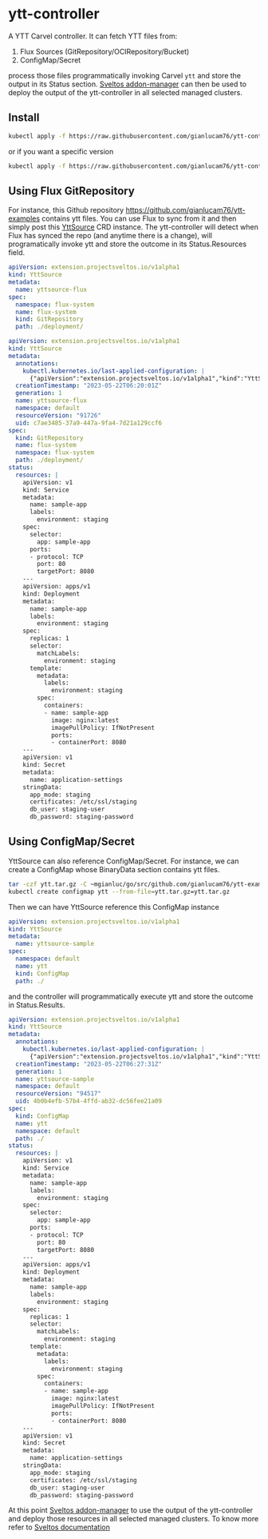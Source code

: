 # ytt-controller
A YTT Carvel controller. It can fetch YTT files from:
1. Flux Sources (GitRepository/OCIRepository/Bucket)
2. ConfigMap/Secret

process those files programmatically invoking Carvel `ytt` and store the output in its Status section.
[Sveltos addon-manager](https://github.com/projectsveltos/addon-manager) can then be used to deploy the output of the ytt-controller in all selected managed clusters.

## Install

```bash
kubectl apply -f https://raw.githubusercontent.com/gianlucam76/ytt-controller/main/manifest/manifest.yaml
```

or if you want a specific version

```bash
kubectl apply -f https://raw.githubusercontent.com/gianlucam76/ytt-controller/<tag>/manifest/manifest.yaml
```

## Using Flux GitRepository

For instance, this Github repository https://github.com/gianlucam76/ytt-examples contains ytt files. 
You can use Flux to sync from it and then simply post this [YttSource](https://github.com/gianlucam76/ytt-controller/blob/main/api/v1alpha1/yttsource_types.go) CRD instance.
The ytt-controller will detect when Flux has synced the repo (and anytime there is a change), will programatically invoke ytt and store the outcome in its Status.Resources field.

```yaml
apiVersion: extension.projectsveltos.io/v1alpha1
kind: YttSource
metadata:
  name: yttsource-flux
spec:
  namespace: flux-system
  name: flux-system
  kind: GitRepository
  path: ./deployment/
```

```yaml
apiVersion: extension.projectsveltos.io/v1alpha1
kind: YttSource
metadata:
  annotations:
    kubectl.kubernetes.io/last-applied-configuration: |
      {"apiVersion":"extension.projectsveltos.io/v1alpha1","kind":"YttSource","metadata":{"annotations":{},"name":"yttsource-flux","namespace":"default"},"spec":{"kind":"GitRepository","name":"flux-system","namespace":"flux-system","path":"./deployment/"}}
  creationTimestamp: "2023-05-22T06:20:01Z"
  generation: 1
  name: yttsource-flux
  namespace: default
  resourceVersion: "91726"
  uid: c7ae3485-37a9-447a-9fa4-7d21a129ccf6
spec:
  kind: GitRepository
  name: flux-system
  namespace: flux-system
  path: ./deployment/
status:
  resources: |
    apiVersion: v1
    kind: Service
    metadata:
      name: sample-app
      labels:
        environment: staging
    spec:
      selector:
        app: sample-app
      ports:
      - protocol: TCP
        port: 80
        targetPort: 8080
    ---
    apiVersion: apps/v1
    kind: Deployment
    metadata:
      name: sample-app
      labels:
        environment: staging
    spec:
      replicas: 1
      selector:
        matchLabels:
          environment: staging
      template:
        metadata:
          labels:
            environment: staging
        spec:
          containers:
          - name: sample-app
            image: nginx:latest
            imagePullPolicy: IfNotPresent
            ports:
            - containerPort: 8080
    ---
    apiVersion: v1
    kind: Secret
    metadata:
      name: application-settings
    stringData:
      app_mode: staging
      certificates: /etc/ssl/staging
      db_user: staging-user
      db_password: staging-password
```

## Using ConfigMap/Secret

YttSource can also reference ConfigMap/Secret. For instance, we can create a ConfigMap whose BinaryData section contains ytt files.

```bash
tar -czf ytt.tar.gz -C ~mgianluc/go/src/github.com/gianlucam76/ytt-examples/deployment .
kubectl create configmap ytt --from-file=ytt.tar.gz=ytt.tar.gz 
```

Then we can have YttSource reference this ConfigMap instance

```yaml
apiVersion: extension.projectsveltos.io/v1alpha1
kind: YttSource
metadata:
  name: yttsource-sample
spec:
  namespace: default
  name: ytt
  kind: ConfigMap
  path: ./
```

and the controller will programmatically execute ytt and store the outcome in Status.Results.

```yaml
apiVersion: extension.projectsveltos.io/v1alpha1
kind: YttSource
metadata:
  annotations:
    kubectl.kubernetes.io/last-applied-configuration: |
      {"apiVersion":"extension.projectsveltos.io/v1alpha1","kind":"YttSource","metadata":{"annotations":{},"name":"yttsource-sample","namespace":"default"},"spec":{"kind":"ConfigMap","name":"ytt","namespace":"default","path":"./"}}
  creationTimestamp: "2023-05-22T06:27:31Z"
  generation: 1
  name: yttsource-sample
  namespace: default
  resourceVersion: "94517"
  uid: 4b0b4efb-57b4-4ffd-ab32-dc56fee21a09
spec:
  kind: ConfigMap
  name: ytt
  namespace: default
  path: ./
status:
  resources: |
    apiVersion: v1
    kind: Service
    metadata:
      name: sample-app
      labels:
        environment: staging
    spec:
      selector:
        app: sample-app
      ports:
      - protocol: TCP
        port: 80
        targetPort: 8080
    ---
    apiVersion: apps/v1
    kind: Deployment
    metadata:
      name: sample-app
      labels:
        environment: staging
    spec:
      replicas: 1
      selector:
        matchLabels:
          environment: staging
      template:
        metadata:
          labels:
            environment: staging
        spec:
          containers:
          - name: sample-app
            image: nginx:latest
            imagePullPolicy: IfNotPresent
            ports:
            - containerPort: 8080
    ---
    apiVersion: v1
    kind: Secret
    metadata:
      name: application-settings
    stringData:
      app_mode: staging
      certificates: /etc/ssl/staging
      db_user: staging-user
      db_password: staging-password
```

At this point [Sveltos addon-manager](https://github.com/projectsveltos/addon-manager) to use the output of the ytt-controller and deploy those resources in all selected managed clusters. To know more refer to [Sveltos documentation](https://projectsveltos.github.io/sveltos/ytt_extension/)
